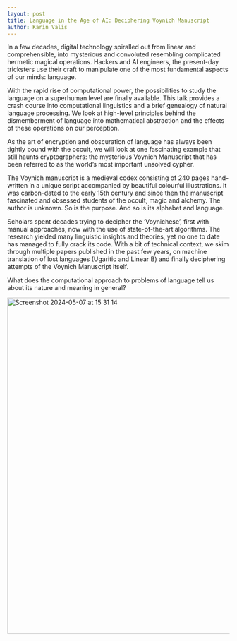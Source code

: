 ```yaml
---
layout: post
title: Language in the Age of AI: Deciphering Voynich Manuscript
author: Karin Valis
--- 
```


In a few decades, digital technology spiralled out from linear and comprehensible, into mysterious and convoluted resembling complicated hermetic magical operations. Hackers and AI engineers, the present-day tricksters use their craft to manipulate one of the most fundamental aspects of our minds: language.

With the rapid rise of computational power, the possibilities to study the language on a superhuman level are finally available. This talk provides a crash course into computational linguistics and a brief genealogy of natural language processing. We look at high-level principles behind the dismemberment of language into mathematical abstraction and the effects of these operations on our perception.

As the art of encryption and obscuration of language has always been tightly bound with the occult, we will look at one fascinating example that still haunts cryptographers: the mysterious Voynich Manuscript that has been referred to as the world’s most important unsolved cypher.

The Voynich manuscript is a medieval codex consisting of 240 pages hand-written in a unique script accompanied by beautiful colourful illustrations. It was carbon-dated to the early 15th century and since then the manuscript fascinated and obsessed students of the occult, magic and alchemy. The author is unknown. So is the purpose. And so is its alphabet and language.

Scholars spent decades trying to decipher the ‘Voynichese’, first with manual approaches, now with the use of state-of-the-art algorithms. The research yielded many linguistic insights and theories, yet no one to date has managed to fully crack its code. With a bit of technical context, we skim through multiple papers published in the past few years, on machine translation of lost languages (Ugaritic and Linear B) and finally deciphering attempts of the Voynich Manuscript itself.

What does the computational approach to problems of language tell us about its nature and meaning in general?

<img width="762" alt="Screenshot 2024-05-07 at 15 31 14" src="https://github.com/mercurialminutes/mercurialminutes.github.io/assets/112952217/3c33bda1-441b-4dfa-bfaf-f36df293c4a8">
